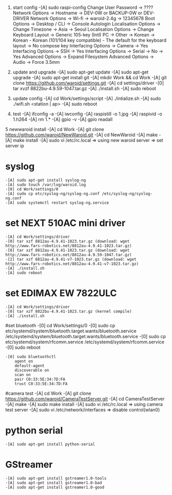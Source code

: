 ﻿
1. start config
	-[A] sudo raspi-config
		Change User Password -> ????
		Network Options -> Hostname -> DEV-0W or BACKUP-0W or DEV-DRIVER
		Network Options -> Wi-fi -> waroid-2.4g -> 12345678 
		Boot Options -> Desktop / CLI -> Console Autologin
		Localisation Options -> Change Timezone -> Asia -> Seoul
		Localisation Options -> Change Keyboard Layout -> Generic 105-key (Intl) PC -> Other -> Korean -> Korean - Korean (101/104 key compatible) - The default for the keyboard layout -> No compose key
		Interfacing Options -> Camera -> Yes
		Interfacing Options -> SSH -> Yes
		Interfacing Options -> Serial -> No -> Yes
		Advanced Options -> Expand Filesystem
		Advanced Options -> Audio -> Force 3.5mm
	
2. update and upgrade
	-[A] sudo apt-get update
	-[A] sudo apt-get upgrade
	-[A] sudo apt-get install git
	-[A] mkdir Work && cd Work
	-[A] git clone https://github.com/waroid/settings.git
	-[A] cd settings/driver
	-[0] tar xvzf 8822bu-4.9.59-1047.tar.gz
	-[A] ./install.sh
	-[A] sudo reboot

3. update config
	-[A] cd Work/settings/script
	-[A] ./intialize.sh
	-[A] sudo ./wifi.sh <station | ap>
	-[A] sudo reboot
	
4. test
	-[A] ifconfig -a
	-[A] iwconfig
	-[A] raspistill -o 1.jpg
	-[A] raspivid -o 1.h264
	-[A] rm 1.*
	-[A] gpio -v
	-[A] gpio readall
	
5 newwaroid install
	-[A] cd Work
	-[A] git clone https://github.com/waroid/NewWaroid.git
	-[A] cd NewWaroid
	-[A] make
	-[A] make install
	-[A] sudo vi /etc/rc.local
		=> using new waroid server
		=> set server ip
	
# syslog
	-[A] sudo apt-get install syslog-ng
	-[A] sudo touch /var/log/waroid.log
	-[0] cd Work/settings/0
	-[A] sudo cp etc/syslog-ng/syslog-ng.conf /etc/syslog-ng/syslog-ng.conf
	-[A] sudo systemctl restart syslog-ng.service
	
# set NEXT 510AC mini driver
	-[A] cd Work/settings/driver
	-[0] tar xzf 8812au-4.9.41-1023.tar.gz (download: wget http://www.fars-robotics.net/8812au-4.9.41-1023.tar.gz)
	-[0] tar xzf 8812au-4.9.41-1023.tar.gz (download: wget http://www.fars-robotics.net/8812au-4.9.59-1047.tar.gz)
	-[2] tar xzf 8812au-4.9.41-v7-1023.tar.gz (download: wget http://www.fars-robotics.net/8812au-4.9.41-v7-1023.tar.gz)
	-[A] ./install.sh
	-[A] sudo reboot
	
# set EDIMAX EW 7822ULC
	-[A] cd Work/settings/driver
	-[0] tar xzf 8822bu-4.9.41-1023.tar.gz (kernel compile)
	-[A] ./install.sh
	
#set bluetooth
	-[0] cd Work/settings/0
	-[0] sudo cp etc/systemd/system/bluetooth.target.wants/bluetooth.service /etc/systemd/system/bluetooth.target.wants/bluetooth.service
	-[0] sudo cp etc/systemd/system/rfcomm.service /etc/systemd/system/rfcomm.service
	-[0] sudo reboot
	
	-[0] sudo bluetoothctl
		agent on
		default-agent
		discoverable on
		scan on
		pair C0:33:5E:34:7D:FA
		trust C0:33:5E:34:7D:FA
	
#camera test
	-[A] cd Work
	-[A] git clone https://github.com/waroid/CameraTestServer.git
	-[A] cd CameraTestServer
	-[A] make
	-[A] sudo make install
	-[A] sudo vi /etc/rc.local
		=> using camera test server
	-[A] sudo vi /etc/network/interfaces
		=> disable control(wlan0)
		
# python serial
	-[A] sudo apt-get install python-serial
	
# GStreamer
	-[A] sudo apt-get install gstreamer1.0-tools
	-[A] sudo apt-get install gstreamer1.0-bad
	-[A] sudo apt-get install gstreamer1.0-good
	
	